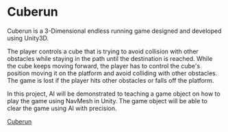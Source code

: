 # Cuberun
Cuberun is a 3-Dimensional endless running game designed and developed using Unity3D.

The player controls a cube that is trying to avoid collision with other obstacles while staying in the path until the destination is reached. While the cube keeps moving forward, the player has to control the cube's position moving it on the platform and avoid colliding with other obstacles. The game is lost if the player hits other obstacles or falls off the platform.

In this project, AI will be demonstrated to teaching a game object on how to play the game using NavMesh in Unity. The game object will be able to clear the game using AI with precision.

[Cuberun](https://i.imgur.com/VQQU9Dl.gif)
